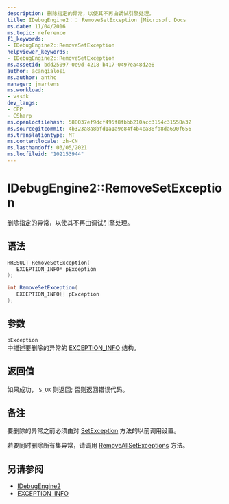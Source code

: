 ```yaml
---
description: 删除指定的异常，以使其不再由调试引擎处理。
title: IDebugEngine2：： RemoveSetException |Microsoft Docs
ms.date: 11/04/2016
ms.topic: reference
f1_keywords:
- IDebugEngine2::RemoveSetException
helpviewer_keywords:
- IDebugEngine2::RemoveSetException
ms.assetid: bdd25097-0e9d-4218-b417-0497ea48d2e8
author: acangialosi
ms.author: anthc
manager: jmartens
ms.workload:
- vssdk
dev_langs:
- CPP
- CSharp
ms.openlocfilehash: 588037ef9dcf495f8fbbb210acc3154c31558a32
ms.sourcegitcommit: 4b323a8a8bfd1a1a9e84f4b4ca88fa8da690f656
ms.translationtype: MT
ms.contentlocale: zh-CN
ms.lasthandoff: 03/05/2021
ms.locfileid: "102153944"
---
```

# <a name="idebugengine2removesetexception"></a>IDebugEngine2::RemoveSetException
删除指定的异常，以使其不再由调试引擎处理。

## <a name="syntax"></a>语法

```cpp
HRESULT RemoveSetException( 
   EXCEPTION_INFO* pException
);
```

```csharp
int RemoveSetException( 
   EXCEPTION_INFO[] pException
);
```

## <a name="parameters"></a>参数
`pException`\
中描述要删除的异常的 [EXCEPTION_INFO](../../../extensibility/debugger/reference/exception-info.md) 结构。

## <a name="return-value"></a>返回值
 如果成功， `S_OK` 则返回; 否则返回错误代码。

## <a name="remarks"></a>备注
 要删除的异常之前必须由对 [SetException](../../../extensibility/debugger/reference/idebugengine2-setexception.md) 方法的以前调用设置。

 若要同时删除所有集异常，请调用 [RemoveAllSetExceptions](../../../extensibility/debugger/reference/idebugengine2-removeallsetexceptions.md) 方法。

## <a name="see-also"></a>另请参阅
- [IDebugEngine2](../../../extensibility/debugger/reference/idebugengine2.md)
- [EXCEPTION_INFO](../../../extensibility/debugger/reference/exception-info.md)
